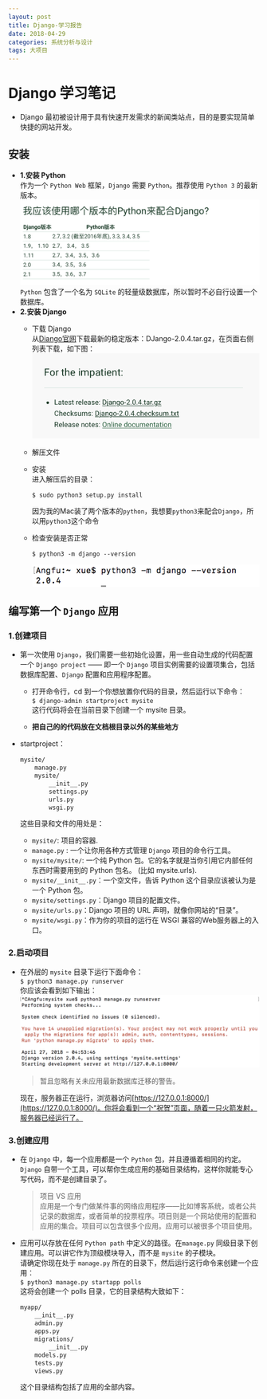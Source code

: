 ```yaml
---
layout: post
title: Django-学习报告
date: 2018-04-29
categories: 系统分析与设计
tags: 大项目
---
```

# Django 学习笔记
* Django 最初被设计用于具有快速开发需求的新闻类站点，目的是要实现简单快捷的网站开发。

## 安装
* **1.安装 Python**   
	作为一个 `Python Web` 框架，`Django` 需要 `Python`。推荐使用 `Python 3` 的最新版本。    
	![](./img/SAD-Diango-1.png)    
	`Python` 包含了一个名为 `SQLite` 的轻量级数据库，所以暂时不必自行设置一个数据库。
* **2.安装 Django**    
	* 下载 Django   
		从[Diango官网](https://www.djangoproject.com/download/)下载最新的稳定版本：DJango-2.0.4.tar.gz，在页面右侧列表下载，如下图：     
		![](./img/SAD-Diango-2.png)
	* 解压文件
	* 安装    
		进入解压后的目录：
		
		```
		$ sudo python3 setup.py install
		```
		因为我的Mac装了两个版本的`python`，我想要`python3`来配合`Django`，所以用`python3`这个命令
	* 检查安装是否正常
	
		```
		$ python3 -m django --version
		```
		![](./img/SAD-Diango-3.png)

## 编写第一个 `Django` 应用
### 1.创建项目
* 第一次使用 `Django`，我们需要一些初始化设置，用一些自动生成的代码配置一个 `Django project` —— 即一个 `Django` 项目实例需要的设置项集合，包括数据库配置、`Django` 配置和应用程序配置。   
	* 打开命令行，cd 到一个你想放置你代码的目录，然后运行以下命令：    
		`$ django-admin startproject mysite`     
		这行代码将会在当前目录下创建一个 mysite 目录。
		  
	* **把自己的的代码放在文档根目录以外的某些地方**
	
* startproject：

	```
	mysite/
		manage.py
		mysite/
			__init__.py
			settings.py
			urls.py
			wsgi.py
	```
	这些目录和文件的用处是：
	
	* `mysite/`: 项目的容器.
	* `manage.py` : 一个让你用各种方式管理 `Django` 项目的命令行工具。
	* `mysite/mysite/`: 一个纯 Python 包。它的名字就是当你引用它内部任何东西时需要用到的 Python 包名。 (比如 mysite.urls).
	* `mysite/__init__.py`：一个空文件，告诉 Python 这个目录应该被认为是一个 Python 包。
	* `mysite/settings.py`：Django 项目的配置文件。
	* `mysite/urls.py`：Django 项目的 URL 声明，就像你网站的“目录”。
	* `mysite/wsgi.py`：作为你的项目的运行在 WSGI 兼容的Web服务器上的入口。

### 2.启动项目
* 在外层的 `mysite` 目录下运行下面命令：    
	`$ python3 manage.py runserver`    
	你应该会看到如下输出：
	![](./img/SAD-Diango-4.png)

	> 暂且忽略有关未应用最新数据库迁移的警告。   

	现在，服务器正在运行，浏览器访问[https://127.0.0.1:8000/](https://127.0.0.1:8000/)。你将会看到一个“祝贺”页面，随着一只火箭发射，服务器已经运行了。
	
### 3.创建应用
* 在 `Django` 中，每一个应用都是一个 `Python` 包，并且遵循着相同的约定。`Django` 自带一个工具，可以帮你生成应用的基础目录结构，这样你就能专心写代码，而不是创建目录了。

	> 项目 VS 应用  
	> 应用是一个专门做某件事的网络应用程序——比如博客系统，或者公共记录的数据库，或者简单的投票程序。项目则是一个网站使用的配置和应用的集合。项目可以包含很多个应用。应用可以被很多个项目使用。

* 应用可以存放在任何 `Python path` 中定义的路径。在`manage.py` 同级目录下创建应用。可以讲它作为顶级模块导入，而不是 `mysite` 的子模块。   
	请确定你现在处于 `manage.py` 所在的目录下，然后运行这行命令来创建一个应用：    
	`$ python3 manage.py startapp polls`    
	这将会创建一个 polls 目录，它的目录结构大致如下：
	
	```
	myapp/
		__init__.py
		admin.py
		apps.py
		migrations/
			__init__.py
		models.py
		tests.py
		views.py
	```
	这个目录结构包括了应用的全部内容。